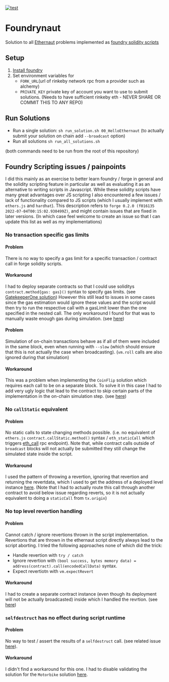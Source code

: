 [![test](https://github.com/ckoopmann/Foundrynaut/actions/workflows/test.yml/badge.svg)](https://github.com/ckoopmann/Foundrynaut/actions/workflows/test.yml)
# Foundrynaut
Solution to all [Ethernaut](https://ethernaut.openzeppelin.com/) problems implemented as [foundry solidity scripts](https://book.getfoundry.sh/tutorials/solidity-scripting)

## Setup
1. [Install foundry](https://book.getfoundry.sh/getting-started/installation)
2. Set environment variables for 
    - `FORK_URL`(url of rinkeby network rpc from a provider such as alchemy)
    - `PRIVATE_KEY` private key of account you want to use to submit solutions. (Needs to have sufficient rinkeby eth - NEVER SHARE OR COMMIT THIS TO ANY REPO)

## Run Solutions
- Run a single solution: `sh run_solution.sh 00_HelloEthernaut` (to actually submit your solution on chain add `--broadcast` option)
- Run all solutions `sh run_all_solutions.sh`

(both commands need to be run from the root of this repository)

## Foundry Scripting issues / painpoints
I did this mainly as an exercise to better learn foundry / forge in general and the solidity scripting feature in particular as well as evaluating it as an alternative to writing scripts in Javascript.
While these solidity scripts have many great advantages over JS scripting I also encountered a few issues / lack of functionality compared to JS scripts (which I usually implement with `ethers.js` and `hardhat`).
This description refers to `forge 0.2.0 (f016135 2022-07-04T00:15:02.930499Z)`, and might contain issues that are fixed in later versions. (In which case feel welcome to create an issue so that I can update this list as well as my implementations)

### No transaction specific gas limits
#### Problem
There is no way to specify a gas limit for a specific transaction / contract call in forge solidity scripts. 
#### Workaround
I had to deploy separate contracts so that I could use soliditys `contract.method{gas: gas}()` syntax to specify gas limits. (see [GatekeeperOne solution](https://github.com/ckoopmann/Foundrynaut/blob/b9d8d29f022fcf55942d6571e50fdf0fe505d746/src/problems/13_GatekeeperOne/SolutionScript.sol#L19))
However this still lead to issues in some cases since the gas estimation would ignore these values and the script would then try to run the respective call with a gasLimit lower than the one specified in the nested call. The only workaround I found for that was to manually waste enough gas during simulation. (see [here](https://github.com/ckoopmann/Foundrynaut/blob/b9d8d29f022fcf55942d6571e50fdf0fe505d746/src/problems/13_GatekeeperOne/SolutionScript.sol#L22))

#### Problem
Simulation of on-chain transactions behave as if all of them were included in the same block, even when running with `--slow` (which should ensure that this is not actually the case when broadcasting). (`vm.roll` calls are also ignored during that simulation)
#### Workaround
This was a problem when implementing the `CoinFlip` solution which requires each call to be on a separate block.
To solve it in this case I had to add very ugly logic that lead to the contract to skip certain parts of the implementation in the on-chain simulation step. (see [here](https://github.com/ckoopmann/Foundrynaut/blob/b9d8d29f022fcf55942d6571e50fdf0fe505d746/src/problems/03_CoinFlip/SolutionScript.sol#L20))

### No `callStatic` equivalent
#### Problem
No static calls to state changing methods possible. (i.e. no equivalent of `ethers.js` `contract.callStatic.method()` syntax  / `eth_staticCall` which triggers [eth_call](https://www.quicknode.com/docs/ethereum/eth_call) rpc endpoint).
Note that, while contract calls outside of `broadcast` blocks will not actually be submitted they still change the simulated state inside the script.
#### Workaround
I used the pattern of throwing a revertion, ignoring that revertion and returning the revertdata, which I used to get the address of a deployed level instance [here](https://github.com/ckoopmann/Foundrynaut/blob/b9d8d29f022fcf55942d6571e50fdf0fe505d746/src/common/EthernautScript.sol#L40). (Note that I had to actually route this call through another contract to avoid below issue regarding reverts, so it is not actually equivalent to doing a `staticCall` from `tx.origin`)

### No top level revertion handling
#### Problem
Cannot catch / ignore revertions thrown in the script implementation. Revertions that are thrown in the ethernaut script directly always lead to the script aborting. I tried the following approaches none of which did the trick:
- Handle revertion with `try / catch`
- Ignore revertion with `(bool success, bytes memory data) = address(contract).call(encodedCallData)` syntax. 
- Expect revertiotn with `vm.expectRevert`
#### Workaround
I had to create a separate contract instance (even though its deployment will not be actually broadcasted) inside which I handled the revrtion. (see [here](https://github.com/ckoopmann/Foundrynaut/blob/b9d8d29f022fcf55942d6571e50fdf0fe505d746/src/common/EthernautScript.sol#L74))

### `selfdestruct` has no effect during script runtime
#### Problem
No way to test / assert the results of a `selfdestruct` call. (see related issue [here](https://github.com/foundry-rs/foundry/issues/1543)).
#### Workaround
I didn't find a workaround for this one. I had to disable validating the solution for the `Motorbike` solution [here](https://github.com/ckoopmann/Foundrynaut/blob/b9d8d29f022fcf55942d6571e50fdf0fe505d746/src/problems/25_Motorbike/SolutionScript.sol#L38).


